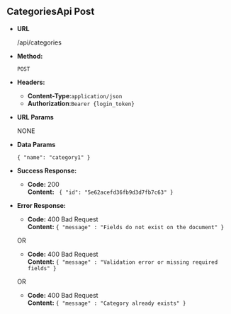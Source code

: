 **CategoriesApi Post**
----
* **URL**

  /api/categories

* **Method:**

  `POST`
  
* **Headers:**

  * **Content-Type**:`application/json`
  * **Authorization**:`Bearer {login_token}`
  
* **URL Params**

   NONE

* **Data Params**

  `{
            "name": "category1"
        }`

* **Success Response:**
  
  * **Code:** 200 <br />
    **Content:** `
    {
        "id": "5e62acefd36fb9d3d7fb7c63"
    }`
 
* **Error Response:**

  * **Code:** 400 Bad Request  <br />
    **Content:** `{ "message" : "Fields do not exist on the document" }`
    
  OR
  
  * **Code:** 400 Bad Request  <br />
    **Content:** `{ "message" : "Validation error or missing required fields" }`
  
  OR
  
  * **Code:** 400 Bad Request  <br />
    **Content:** `{ "message" : "Category already exists" }`
